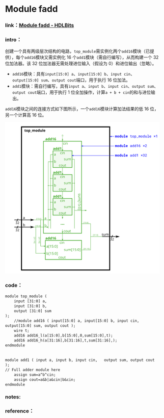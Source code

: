 # Module fadd

### **link**：[Module fadd - HDLBits](https://hdlbits.01xz.net/wiki/Module_fadd)

### **intro**：

创建一个具有两级层次结构的电路，`top_module`需实例化两个`add16`模块（已提供），每个`add16`模块又需实例化 16 个`add1`模块（需自行编写），从而构建一个 32 位加法器。该 32 位加法器无需处理进位输入（假设为 0）和进位输出（忽略）。

- `add16`模块：具有`input[15:0] a`、`input[15:0] b`、`input cin`、`output[15:0] sum`、`output cout`端口，用于执行 16 位加法。
- `add1`模块：需自行编写，具有`input a`、`input b`、`input cin`、`output sum`、`output cout`端口，用于执行 1 位全加操作，计算`a + b + cin`的和与进位输出。

`add16`模块之间的连接方式如下图所示，一个`add16`模块计算加法结果的低 16 位，另一个计算高 16 位。

![image-20241227115147126](asset/image-20241227115147126.png)                                                                                                

### **code**：

```
module top_module (
    input [31:0] a,
    input [31:0] b,
    output [31:0] sum
);
    //module add16 ( input[15:0] a, input[15:0] b, input cin, output[15:0] sum, output cout );
    wire t;
    add16 add16_l(a[15:0],b[15:0],0,sum[15:0],t);
    add16 add16_h(a[31:16],b[31:16],t,sum[31:16],);
endmodule


module add1 ( input a, input b, input cin,   output sum, output cout );
// Full adder module here
	assign sum=a^b^cin;
    assign cout=a&b|a&cin|b&cin;
endmodule

```

### notes:



### reference：

